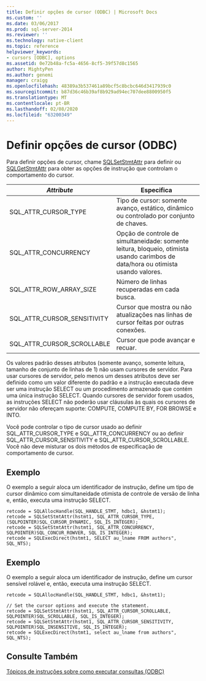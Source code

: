 ```yaml
---
title: Definir opções de cursor (ODBC) | Microsoft Docs
ms.custom: ''
ms.date: 03/06/2017
ms.prod: sql-server-2014
ms.reviewer: ''
ms.technology: native-client
ms.topic: reference
helpviewer_keywords:
- cursors [ODBC], options
ms.assetid: 0e72b48a-fc5a-4656-8cf5-39f57d8c1565
author: MightyPen
ms.author: genemi
manager: craigg
ms.openlocfilehash: 48389a3b537461a89bcf5c8bcbc646d3417939c0
ms.sourcegitcommit: b87d36c46b39af8b929ad94ec707dee8800950f5
ms.translationtype: MT
ms.contentlocale: pt-BR
ms.lasthandoff: 02/08/2020
ms.locfileid: "63200349"
---
```

# <a name="set-cursor-options-odbc"></a>Definir opções de cursor (ODBC)
  Para definir opções de cursor, chame [SQLSetStmtAttr](../../native-client-odbc-api/sqlsetstmtattr.md) para definir ou [SQLGetStmtAttr](../../native-client-odbc-api/sqlgetstmtattr.md) para obter as opções de instrução que controlam o comportamento do cursor.  
  
|*Attribute*|Especifica|  
|-----------------|---------------|  
|SQL_ATTR_CURSOR_TYPE|Tipo de cursor: somente avanço, estático, dinâmico ou controlado por conjunto de chaves.|  
|SQL_ATTR_CONCURRENCY|Opção de controle de simultaneidade: somente leitura, bloqueio, otimista usando carimbos de data/hora ou otimista usando valores.|  
|SQL_ATTR_ROW_ARRAY_SIZE|Número de linhas recuperadas em cada busca.|  
|SQL_ATTR_CURSOR_SENSITIVITY|Cursor que mostra ou não atualizações nas linhas de cursor feitas por outras conexões.|  
|SQL_ATTR_CURSOR_SCROLLABLE|Cursor que pode avançar e recuar.|  
  
 Os valores padrão desses atributos (somente avanço, somente leitura, tamanho de conjunto de linhas de 1) não usam cursores de servidor. Para usar cursores de servidor, pelo menos um desses atributos deve ser definido como um valor diferente do padrão e a instrução executada deve ser uma instrução SELECT ou um procedimento armazenado que contém uma única instrução SELECT. Quando cursores de servidor forem usados, as instruções SELECT não poderão usar cláusulas às quais os cursores de servidor não ofereçam suporte: COMPUTE, COMPUTE BY, FOR BROWSE e INTO.  
  
 Você pode controlar o tipo de cursor usado ao definir SQL_ATTR_CURSOR_TYPE e SQL_ATTR_CONCURRENCY ou ao definir SQL_ATTR_CURSOR_SENSITIVITY e SQL_ATTR_CURSOR_SCROLLABLE. Você não deve misturar os dois métodos de especificação de comportamento de cursor.  
  
## <a name="example"></a>Exemplo  
 O exemplo a seguir aloca um identificador de instrução, define um tipo de cursor dinâmico com simultaneidade otimista de controle de versão de linha e, então, executa uma instrução SELECT.  
  
```  
retcode = SQLAllocHandle(SQL_HANDLE_STMT, hdbc1, &hstmt1);  
retcode = SQLSetStmtAttr(hstmt1, SQL_ATTR_CURSOR_TYPE, (SQLPOINTER)SQL_CURSOR_DYNAMIC, SQL_IS_INTEGER);  
retcode = SQLSetStmtAttr(hstmt1, SQL_ATTR_CONCURRENCY, SQLPOINTER)SQL_CONCUR_ROWVER, SQL_IS_INTEGER);  
retcode = SQLExecDirect(hstmt1, SELECT au_lname FROM authors", SQL_NTS);  
```  
  
## <a name="example"></a>Exemplo  
 O exemplo a seguir aloca um identificador de instrução, define um cursor sensível rolável e, então, executa uma instrução SELECT.  
  
```  
retcode = SQLAllocHandle(SQL_HANDLE_STMT, hdbc1, &hstmt1);  
  
// Set the cursor options and execute the statement.  
retcode = SQLSetStmtAttr(hstmt1, SQL_ATTR_CURSOR_SCROLLABLE, SQLPOINTER)SQL_SCROLLABLE, SQL_IS_INTEGER);  
retcode = SQLSetStmtAttr(hstmt1, SQL_ATTR_CURSOR_SENSITIVITY, SQLPOINTER)SQL_INSENSITIVE, SQL_IS_INTEGER);  
retcode = SQLExecDirect(hstmt1, select au_lname from authors", SQL_NTS);  
```  
  
## <a name="see-also"></a>Consulte Também  
 [Tópicos de instruções sobre como executar consultas &#40;ODBC&#41;](executing-queries-how-to-topics-odbc.md)  
  
  
